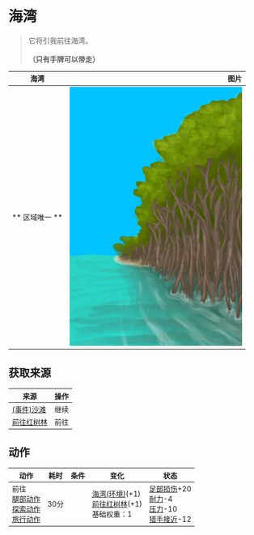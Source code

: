 # 海湾  
> 它将引我前往海湾。<br><br><b>（只有手牌可以带走）</b>  
  
  海湾  |   图片   
 ----  |  ----:   
 ** 区域唯一 **  |  ![](Sprite/MangrovesToBeach.png)   
  
## 获取来源  
来源  |  操作  
----  |  ----  
[(事件)沙滩](Event_BeachFoundFromMangroves.md)  |  继续  
[前往红树林](Path_BayToMangroves.md)  |  前往  
## 动作  
动作  |  耗时  |  条件  |  变化  |  状态  
----  |  ----  |  ----  |  ----  |  ----  
前往<br>[腿部动作](LegAction.md)<br>[探索动作](SlipperyAction.md)<br>[旅行动作](TravelAction.md)  |  30分  |    |  [海湾(环境)](Env_Bay.md)(+1)<br>[前往红树林](Path_BayToMangroves.md)(+1)<br>基础权重：1<br>  |  [足部损伤](FootDamage.md)+20<br>[耐力](Stamina.md)-4<br>[压力](Stress.md)-10<br>[猎手接近](HuntersProximity.md)-12  
